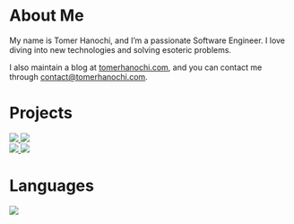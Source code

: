 # About Me
My name is Tomer Hanochi, and I’m a passionate Software Engineer. I love diving into new technologies and solving esoteric problems.

I also maintain a blog at [tomerhanochi.com](https://tomerhanochi.com/blog), and you can contact me through [contact@tomerhanochi.com](mailto://contact@tomerhanochi.com).

# Projects
<a href="https://github.com/tomerhanochi/libsubid">
  <picture>
    <source
      srcset="https://github-readme-stats.vercel.app/api/pin/?username=tomerhanochi&repo=libsubid"
      media="(prefers-color-scheme: light)"
    />
    <img src="https://github-readme-stats.vercel.app/api/pin/?username=tomerhanochi&repo=libsubid&theme=dark" />
  </picture>
</a>
<a href="https://github.com/tomerhanochi/homelab">
  <picture>
    <source
      srcset="https://github-readme-stats.vercel.app/api/pin/?username=tomerhanochi&repo=homelab"
      media="(prefers-color-scheme: light)"
    />
    <img src="https://github-readme-stats.vercel.app/api/pin/?username=tomerhanochi&repo=homelab&theme=dark" />
  </picture>
</a>
<br/>
<a href="https://github.com/tomerhanochi/pytris">
  <picture>
    <source
      srcset="https://github-readme-stats.vercel.app/api/pin/?username=tomerhanochi&repo=pytris"
      media="(prefers-color-scheme: light)"
    />
    <img src="https://github-readme-stats.vercel.app/api/pin/?username=tomerhanochi&repo=pytris&theme=dark" />
  </picture>
</a>
<a href="https://github.com/tomerhanochi/website">
  <picture>
    <source
      srcset="https://github-readme-stats.vercel.app/api/pin/?username=tomerhanochi&repo=website"
      media="(prefers-color-scheme: light)"
    />
    <img src="https://github-readme-stats.vercel.app/api/pin/?username=tomerhanochi&repo=website&theme=dark" />
  </picture>
</a>

# Languages
<picture>
  <source
    srcset="https://github-readme-stats.vercel.app/api/top-langs/?username=tomerhanochi&hide=typst&layout=compact&show_icons=true"
    media="(prefers-color-scheme: light)"
  />
  <img src="https://github-readme-stats.vercel.app/api/top-langs/?username=tomerhanochi&hide=typst&layout=compact&show_icons=true&theme=dark" />
</picture>
